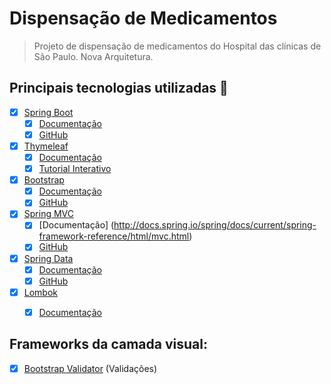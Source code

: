 # Dispensação de Medicamentos

> Projeto de dispensação de medicamentos do Hospital das clínicas de São Paulo.
> Nova Arquitetura.


## Principais tecnologias utilizadas :bell: 


  - [x] [Spring Boot](http://projects.spring.io/spring-boot/)
      - [x] [Documentação](http://docs.spring.io/spring-boot/docs/current/reference/htmlsingle/)
      - [x] [GitHub](https://github.com/spring-projects/spring-boot)
  - [x] [Thymeleaf](http://www.thymeleaf.org/)
      - [x] [Documentação](http://www.thymeleaf.org/documentation.html)
      - [x] [Tutorial Interativo](http://itutorial.thymeleaf.org/)
  - [x] [Bootstrap](http://getbootstrap.com/)
      - [x] [Documentação](http://getbootstrap.com/components/)
      - [x] [GitHub](https://github.com/twbs/bootstrap)
  - [x] [Spring MVC](http://projects.spring.io/spring-framework/)
      - [x] [Documentação] (http://docs.spring.io/spring/docs/current/spring-framework-reference/html/mvc.html)
      - [x] [GitHub](https://github.com/spring-projects/spring-mvc-showcase)
  - [x] [Spring Data](http://projects.spring.io/spring-data/)
      - [x] [Documentação](http://docs.spring.io/spring-data/jpa/docs/current/reference/html/)
      - [x] [GitHub](https://github.com/spring-projects/spring-data-jpa)
  - [x] [Lombok](http://projectlombok.org/)
      - [x] [Documentação](http://jnb.ociweb.com/jnb/jnbJan2010.html)
  
  
## Frameworks da camada visual:
    
  - [x] [Bootstrap Validator](https://github.com/nghuuphuoc/bootstrapvalidator) (Validações)
       